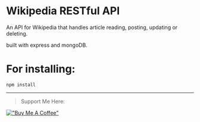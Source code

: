 # Wikipedia RESTful API

An API for Wikipedia that handles article reading, posting, updating or deleting.

built with express and mongoDB.

# For installing:

```
npm install
```

<hr>

> Support Me Here:

[!["Buy Me A Coffee"](https://www.buymeacoffee.com/assets/img/custom_images/orange_img.png)](https://www.buymeacoffee.com/abdelrahmanHa)
